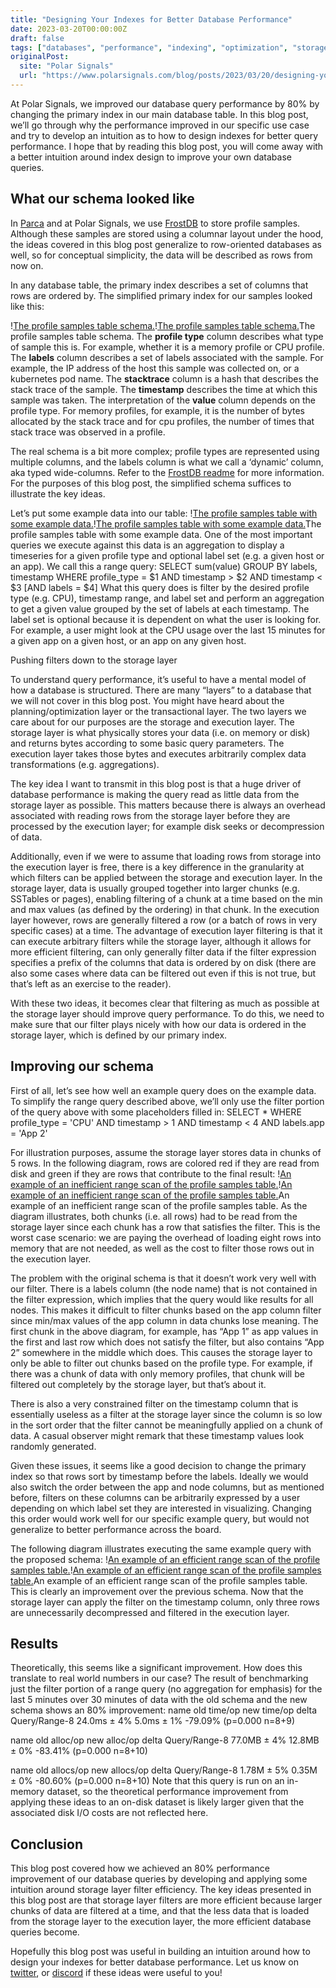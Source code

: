 ```yaml
---
title: "Designing Your Indexes for Better Database Performance"
date: 2023-03-20T00:00:00Z
draft: false
tags: ["databases", "performance", "indexing", "optimization", "storage"]
originalPost:
  site: "Polar Signals"
  url: "https://www.polarsignals.com/blog/posts/2023/03/20/designing-your-indexes"
---
```


At Polar Signals, we improved our database query performance by 80% by changing the primary index in our main database table. In this blog post, we’ll go through why the performance improved in our specific use case and try to develop an intuition as to how to design indexes for better query performance. I hope that by reading this blog post, you will come away with a better intuition around index design to improve your own database queries.

## What our schema looked like

In [Parca](https://github.com/parca-dev/parca) and at Polar Signals, we use [FrostDB](https://github.com/polarsignals/frostdb) to store profile samples. Although these samples are stored using a columnar layout under the hood, the ideas covered in this blog post generalize to row-oriented databases as well, so for conceptual simplicity, the data will be described as rows from now on.

In any database table, the primary index describes a set of columns that rows are ordered by. The simplified primary index for our samples looked like this:

\![The profile samples table schema.](data:image/gif;base64,R0lGODlhAQABAIAAAAAAAP///yH5BAEAAAAALAAAAAABAAEAAAIBRAA7)\![The profile samples table schema.](/_next/image?url=https%3A%2F%2Fcdn.sanity.io%2Fimages%2Fu4y7d6w6%2Fproduction%2F0f5731d413809036a9133f320f4e75c8da877e60-662x69.webp&w=3840&q=75)The profile samples table schema.
The **profile type** column describes what type of sample this is. For example, whether it is a memory profile or CPU profile. The **labels** column describes a set of labels associated with the sample. For example, the IP address of the host this sample was collected on, or a kubernetes pod name. The **stacktrace** column is a hash that describes the stack trace of the sample. The **timestamp** describes the time at which this sample was taken. The interpretation of the **value** column depends on the profile type. For memory profiles, for example, it is the number of bytes allocated by the stack trace and for cpu profiles, the number of times that stack trace was observed in a profile.

The real schema is a bit more complex; profile types are represented using multiple columns, and the labels column is what we call a ‘dynamic’ column, aka typed wide-columns. Refer to the [FrostDB readme](https://github.com/polarsignals/frostdb#readme) for more information. For the purposes of this blog post, the simplified schema suffices to illustrate the key ideas.

Let’s put some example data into our table:
\![The profile samples table with some example data.](data:image/gif;base64,R0lGODlhAQABAIAAAAAAAP///yH5BAEAAAAALAAAAAABAAEAAAIBRAA7)\![The profile samples table with some example data.](/_next/image?url=https%3A%2F%2Fcdn.sanity.io%2Fimages%2Fu4y7d6w6%2Fproduction%2F7e518db959bc900117c64cbb7830d2ccca25871e-773x469.webp&w=3840&q=75)The profile samples table with some example data.
One of the most important queries we execute against this data is an aggregation to display a timeseries for a given profile type and optional label set (e.g. a given host or an app). We call this a range query:
SELECT sum(value) GROUP BY labels, timestamp WHERE profile_type = $1 AND timestamp > $2 AND timestamp < $3 [AND labels = $4]
What this query does is filter by the desired profile type (e.g. CPU), timestamp range, and label set and perform an aggregation to get a given value grouped by the set of labels at each timestamp. The label set is optional because it is dependent on what the user is looking for. For example, a user might look at the CPU usage over the last 15 minutes for a given app on a given host, or an app on any given host.

Pushing filters down to the storage layer

To understand query performance, it’s useful to have a mental model of how a database is structured. There are many “layers” to a database that we will not cover in this blog post. You might have heard about the planning/optimization layer or the transactional layer. The two layers we care about for our purposes are the storage and execution layer. The storage layer is what physically stores your data (i.e. on memory or disk) and returns bytes according to some basic query parameters. The execution layer takes those bytes and executes arbitrarily complex data transformations (e.g. aggregations).

The key idea I want to transmit in this blog post is that a huge driver of database performance is making the query read as little data from the storage layer as possible. This matters because there is always an overhead associated with reading rows from the storage layer before they are processed by the execution layer; for example disk seeks or decompression of data.

Additionally, even if we were to assume that loading rows from storage into the execution layer is free, there is a key difference in the granularity at which filters can be applied between the storage and execution layer. In the storage layer, data is usually grouped together into larger chunks (e.g. SSTables or pages), enabling filtering of a chunk at a time based on the min and max values (as defined by the ordering) in that chunk. In the execution layer however, rows are generally filtered a row (or a batch of rows in very specific cases) at a time. The advantage of execution layer filtering is that it can execute arbitrary filters while the storage layer, although it allows for more efficient filtering, can only generally filter data if the filter expression specifies a prefix of the columns that data is ordered by on disk (there are also some cases where data can be filtered out even if this is not true, but that’s left as an exercise to the reader).

With these two ideas, it becomes clear that filtering as much as possible at the storage layer should improve query performance. To do this, we need to make sure that our filter plays nicely with how our data is ordered in the storage layer, which is defined by our primary index.

## Improving our schema

First of all, let’s see how well an example query does on the example data. To simplify the range query described above, we’ll only use the filter portion of the query above with some placeholders filled in:
SELECT * WHERE profile_type = 'CPU' AND timestamp > 1 AND timestamp < 4 AND labels.app = 'App 2'

For illustration purposes, assume the storage layer stores data in chunks of 5 rows. In the following diagram, rows are colored red if they are read from disk and green if they are rows that contribute to the final result:
\![An example of an inefficient range scan of the profile samples table.](data:image/gif;base64,R0lGODlhAQABAIAAAAAAAP///yH5BAEAAAAALAAAAAABAAEAAAIBRAA7)\![An example of an inefficient range scan of the profile samples table.](/_next/image?url=https%3A%2F%2Fcdn.sanity.io%2Fimages%2Fu4y7d6w6%2Fproduction%2F46389b9626e98d91d2c7b2b7a94cfcc913b85b64-905x483.webp&w=3840&q=75)An example of an inefficient range scan of the profile samples table.
As the diagram illustrates, both chunks (i.e. all rows) had to be read from the storage layer since each chunk has a row that satisfies the filter. This is the worst case scenario: we are paying the overhead of loading eight rows into memory that are not needed, as well as the cost to filter those rows out in the execution layer.

The problem with the original schema is that it doesn’t work very well with our filter. There is a labels column (the node name) that is not contained in the filter expression, which implies that the query would like results for all nodes. This makes it difficult to filter chunks based on the app column filter since min/max values of the app column in data chunks lose meaning. The first chunk in the above diagram, for example, has “App 1” as app values in the first and last row which does not satisfy the filter, but also contains “App 2” somewhere in the middle which does. This causes the storage layer to only be able to filter out chunks based on the profile type. For example, if there was a chunk of data with only memory profiles, that chunk will be filtered out completely by the storage layer, but that’s about it.

There is also a very constrained filter on the timestamp column that is essentially useless as a filter at the storage layer since the column is so low in the sort order that the filter cannot be meaningfully applied on a chunk of data. A casual observer might remark that these timestamp values look randomly generated.

Given these issues, it seems like a good decision to change the primary index so that rows sort by timestamp before the labels. Ideally we would also switch the order between the app and node columns, but as mentioned before, filters on these columns can be arbitrarily expressed by a user depending on which label set they are interested in visualizing. Changing this order would work well for our specific example query, but would not generalize to better performance across the board.

The following diagram illustrates executing the same example query with the proposed schema:
\![An example of an efficient range scan of the profile samples table.](data:image/gif;base64,R0lGODlhAQABAIAAAAAAAP///yH5BAEAAAAALAAAAAABAAEAAAIBRAA7)\![An example of an efficient range scan of the profile samples table.](/_next/image?url=https%3A%2F%2Fcdn.sanity.io%2Fimages%2Fu4y7d6w6%2Fproduction%2F75bff215315e4953787f4f8883d3f5be83d375c8-903x484.webp&w=3840&q=75)An example of an efficient range scan of the profile samples table.
This is clearly an improvement over the previous schema. Now that the storage layer can apply the filter on the timestamp column, only three rows are unnecessarily decompressed and filtered in the execution layer.

## Results

Theoretically, this seems like a significant improvement. How does this translate to real world numbers in our case? The result of benchmarking just the filter portion of a range query (no aggregation for emphasis) for the last 5 minutes over 30 minutes of data with the old schema and the new schema shows an 80% improvement:
name           old time/op    new time/op    delta
Query/Range-8    24.0ms ± 4%     5.0ms ± 1%  -79.09%  (p=0.000 n=8+9)

name           old alloc/op   new alloc/op   delta
Query/Range-8    77.0MB ± 4%    12.8MB ± 0%  -83.41%  (p=0.000 n=8+10)

name           old allocs/op  new allocs/op  delta
Query/Range-8     1.78M ± 5%     0.35M ± 0%  -80.60%  (p=0.000 n=8+10)
Note that this query is run on an in-memory dataset, so the theoretical performance improvement from applying these ideas to an on-disk dataset is likely larger given that the associated disk I/O costs are not reflected here.

## Conclusion

This blog post covered how we achieved an 80% performance improvement of our database queries by developing and applying some intuition around storage layer filter efficiency. The key ideas presented in this blog post are that storage layer filters are more efficient because larger chunks of data are filtered at a time, and that the less data that is loaded from the storage layer to the execution layer, the more efficient database queries become.

Hopefully this blog post was useful in building an intuition around how to design your indexes for better database performance. Let us know on [twitter](https://twitter.com/PolarSignalsIO), or [discord](https://discord.com/invite/ZgUpYgpzXy) if these ideas were useful to you!